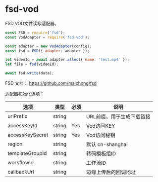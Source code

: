 # fsd-vod

FSD VOD文件读写适配器。

```js
const FSD = require('fsd');
const VodAdapter = require('fsd-vod');

const adapter = new VodAdapter(config);
const fsd = FSD({ adapter: adapter });

let videoId = await adapter.alloc({ name: 'test.mp4' });
let file = fsd(videoId);

await fsd.write(data);

```

FSD 文档： https://github.com/maichong/fsd

适配器初始化选项：

| 选项              | 类型               | 必须   | 说明                           |
| --------------- | ---------------- | ---- | ---------------------------- |
| urlPrefix       | string           |      | URL前缀，用于生成下载链接         |
| accessKeyId     | string           | Yes  | Vod访问KEY                    |
| accessKeySecret | string           | Yes  | Vod访问秘钥                    |
| region          | string           |      | 默认 cn-shanghai              |
| templateGroupId | string           |      | 转码模板组ID                   |
| workflowId      | string           |      | 工作流ID                      |
| callbackUrl | string | | 边缘上传后的回调地址 |

